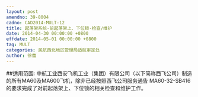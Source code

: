 ```yaml
---
layout: post
amendno: 39-8004
cadno: CAD2014-MULT-12
title: 起落架系统-前起落架上、下位锁-检查/维护
date: 2014-04-30 00:00:00 +0800
effdate: 2014-05-01 00:00:00 +0800
tag: MULT
categories: 民航西北地区管理局适航审定处
author: 徐蕾
---
```


##适用范围:
中航工业西安飞机工业（集团）有限公司（以下简称西飞公司）制造的所有MA60及MA600飞机，除非已经按照西飞公司服务通告 MA60-32-SB416的要求完成了对前起落架上、下位锁的相关检查和维护工作。

